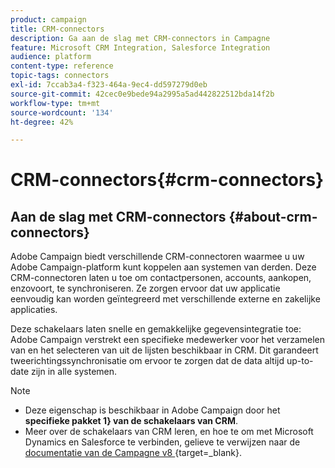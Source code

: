 ```yaml
---
product: campaign
title: CRM-connectors
description: Ga aan de slag met CRM-connectors in Campagne
feature: Microsoft CRM Integration, Salesforce Integration
audience: platform
content-type: reference
topic-tags: connectors
exl-id: 7ccab3a4-f323-464a-9ec4-dd597279d0eb
source-git-commit: 42cec0e9bede94a2995a5ad442822512bda14f2b
workflow-type: tm+mt
source-wordcount: '134'
ht-degree: 42%

---
```


# CRM-connectors{#crm-connectors}



## Aan de slag met CRM-connectors {#about-crm-connectors}

Adobe Campaign biedt verschillende CRM-connectoren waarmee u uw Adobe Campaign-platform kunt koppelen aan systemen van derden. Deze CRM-connectoren laten u toe om contactpersonen, accounts, aankopen, enzovoort, te synchroniseren. Ze zorgen ervoor dat uw applicatie eenvoudig kan worden geïntegreerd met verschillende externe en zakelijke applicaties.

Deze schakelaars laten snelle en gemakkelijke gegevensintegratie toe: Adobe Campaign verstrekt een specifieke medewerker voor het verzamelen van en het selecteren van uit de lijsten beschikbaar in CRM. Dit garandeert tweerichtingssynchronisatie om ervoor te zorgen dat de data altijd up-to-date zijn in alle systemen.

>[!NOTE]
>
>* Deze eigenschap is beschikbaar in Adobe Campaign door het **specifieke pakket 1} van de schakelaars van CRM**.
>* Meer over de schakelaars van CRM leren, en hoe te om met Microsoft Dynamics en Salesforce te verbinden, gelieve te verwijzen naar de [ documentatie van de Campagne v8 ](https://experienceleague.adobe.com/en/docs/campaign/campaign-v8/connect/ac-crm/crm){target=_blank}.

<!--
### Compatible systems {#compatible-crm-systems-and-limitations}

Supported CRM and versions are detailed in Campaign [Compatibility matrix](../../rn/using/compatibility-matrix.md).

>[!NOTE]
>
>The CRM connectors only work with a secure URL (https).

### Implementation steps {#crm-implementation-steps}

Learn step-by-step procedure to connect Campaign and Microsoft Dynamics [in this section](../../platform/using/crm-ms-dynamics.md)


Learn step-by-step procedure to connect Campaign and Salesforce [in this section](../../platform/using/crm-sfdc.md)

-->
